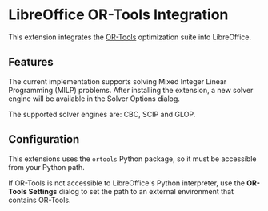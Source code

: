 # LibreOffice OR-Tools Integration

This extension integrates the [OR-Tools](https://developers.google.com/optimization) optimization suite into LibreOffice.

## Features

The current implementation supports solving Mixed Integer Linear Programming (MILP) problems. After installing the extension, a new solver engine will be available in the Solver Options dialog.

The supported solver engines are: CBC, SCIP and GLOP.

## Configuration

This extensions uses the `ortools` Python package, so it must be accessible from your Python path.

If OR-Tools is not accessible to LibreOffice's Python interpreter, use the **OR-Tools Settings** dialog to set the path to an external environment that contains OR-Tools.
